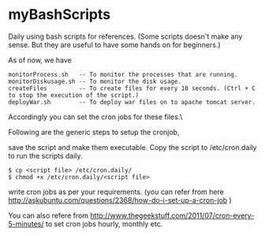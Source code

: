 # myBashScripts




Daily using bash scripts for references.
(Some scripts doesn't make any sense. But they are useful to have some hands on for beginners.)


As of now, we have

    monitorProcess.sh   -- To monitor the processes that are running.
    monitorDiskusage.sh -- To monitor the disk usage.
    createFiles         -- To create files for every 10 seconds. (Ctrl + C to stop the execution of the script.)
    deployWar.sh        -- To deploy war files on to apache tomcat server.

Accordingly you can set the cron jobs for these files.\


Following are the generic steps to setup the cronjob,

save the script and make them executable. Copy the script to /etc/cron.daily to run the scripts daily.

    $ cp <script file> /etc/cron.daily/
    $ chmod +x /etc/cron.daily/<script file>
    
write cron jobs as per your requirements. (you can refer from here http://askubuntu.com/questions/2368/how-do-i-set-up-a-cron-job  )

You can also refere from http://www.thegeekstuff.com/2011/07/cron-every-5-minutes/ to set cron jobs hourly, monthly etc.
